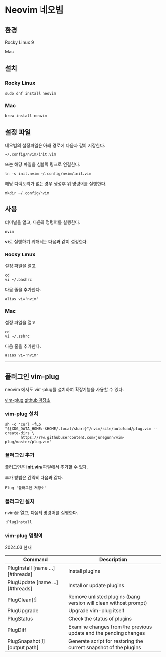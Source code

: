 # Neovim 네오빔

## 환경

Rocky Linux 9

Mac

## 설치

### Rocky Linux

```
sudo dnf install neovim
```

### Mac

```
brew install neovim
```

## 설정 파일

네오빔의 설정파일은 아래 경로에 다음과 같이 저장한다.

```
~/.config/nvim/init.vim
```

또는 해당 파일을 심볼릭 링크로 연결한다.

```
ln -s init.nvim ~/.config/nvim/init.vim
```

해당 디렉토리가 없는 경우 생성후 위 명령어를 실행한다.

```
mkdir ~/.config/nvim
```

## 사용

터미널을 열고, 다음의 명령어를 실행한다.

```
nvim
```

**vi**로 실행하기 위해서는 다음과 같이 설정한다.

### Rocky Linux

설정 파일을 열고

```
cd
vi ~/.bashrc
```

다음 줄을 추가한다.

```
alias vi='nvim'
```

### Mac

설정 파일을 열고

```
cd
vi ~/.zshrc
```

다음 줄을 추가한다.

```
alias vi='nvim'
```

---

## 플러그인 vim-plug

neovim 에서도 vim-plug를 설치하여 확장기능을 사용할 수 있다.

[vim-plug github 저장소](https://github.com/junegunn/vim-plug)

### vim-plug 설치

```
sh -c 'curl -fLo "${XDG_DATA_HOME:-$HOME/.local/share}"/nvim/site/autoload/plug.vim --create-dirs \
       https://raw.githubusercontent.com/junegunn/vim-plug/master/plug.vim'
```

### 플러그인 추가

플러그인은 **init.vim** 파일에서 추가할 수 있다.

추가 방법은 간략히 다음과 같다.

```
Plug '플러그인 저장소'
```

### 플러그인 설치

nvim을 열고, 다음의 명령어를 실행한다.

```
:PlugInstall
```

### vim-plug 명령어

2024.03 현재

| Command	| Description |
| --- | --- |
| PlugInstall [name ...] [#threads]	| Install plugins |
| PlugUpdate [name ...] [#threads]	| Install or update plugins |
| PlugClean[!]	| Remove unlisted plugins (bang version will clean without prompt) |
| PlugUpgrade	| Upgrade vim-plug itself |
| PlugStatus	| Check the status of plugins |
| PlugDiff	| Examine changes from the previous update and the pending changes |
| PlugSnapshot[!] [output path]	| Generate script for restoring the current snapshot of the plugins |
